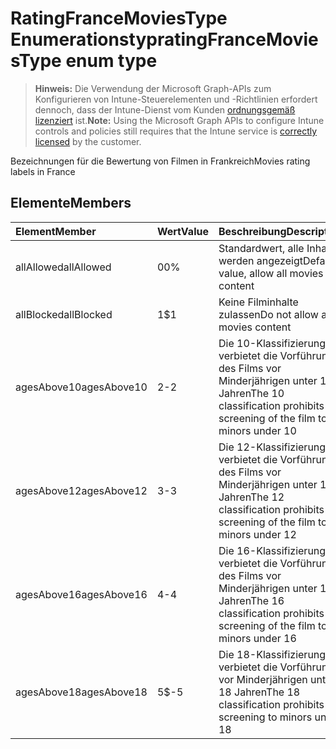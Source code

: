 # <a name="ratingfrancemoviestype-enum-type"></a><span data-ttu-id="18b00-101">RatingFranceMoviesType Enumerationstyp</span><span class="sxs-lookup"><span data-stu-id="18b00-101">ratingFranceMoviesType enum type</span></span>

> <span data-ttu-id="18b00-102">**Hinweis:** Die Verwendung der Microsoft Graph-APIs zum Konfigurieren von Intune-Steuerelementen und -Richtlinien erfordert dennoch, dass der Intune-Dienst vom Kunden [ordnungsgemäß lizenziert](https://go.microsoft.com/fwlink/?linkid=839381) ist.</span><span class="sxs-lookup"><span data-stu-id="18b00-102">**Note:** Using the Microsoft Graph APIs to configure Intune controls and policies still requires that the Intune service is [correctly licensed](https://go.microsoft.com/fwlink/?linkid=839381) by the customer.</span></span>

<span data-ttu-id="18b00-103">Bezeichnungen für die Bewertung von Filmen in Frankreich</span><span class="sxs-lookup"><span data-stu-id="18b00-103">Movies rating labels in France</span></span>
## <a name="members"></a><span data-ttu-id="18b00-104">Elemente</span><span class="sxs-lookup"><span data-stu-id="18b00-104">Members</span></span>
|<span data-ttu-id="18b00-105">Element</span><span class="sxs-lookup"><span data-stu-id="18b00-105">Member</span></span>|<span data-ttu-id="18b00-106">Wert</span><span class="sxs-lookup"><span data-stu-id="18b00-106">Value</span></span>|<span data-ttu-id="18b00-107">Beschreibung</span><span class="sxs-lookup"><span data-stu-id="18b00-107">Description</span></span>|
|:---|:---|:---|
|<span data-ttu-id="18b00-108">allAllowed</span><span class="sxs-lookup"><span data-stu-id="18b00-108">allAllowed</span></span>|<span data-ttu-id="18b00-109">0</span><span class="sxs-lookup"><span data-stu-id="18b00-109">0%</span></span>|<span data-ttu-id="18b00-110">Standardwert, alle Inhalte werden angezeigt</span><span class="sxs-lookup"><span data-stu-id="18b00-110">Default value, allow all movies content</span></span>|
|<span data-ttu-id="18b00-111">allBlocked</span><span class="sxs-lookup"><span data-stu-id="18b00-111">allBlocked</span></span>|<span data-ttu-id="18b00-112">1</span><span class="sxs-lookup"><span data-stu-id="18b00-112">$1</span></span>|<span data-ttu-id="18b00-113">Keine Filminhalte zulassen</span><span class="sxs-lookup"><span data-stu-id="18b00-113">Do not allow any movies content</span></span>|
|<span data-ttu-id="18b00-114">agesAbove10</span><span class="sxs-lookup"><span data-stu-id="18b00-114">agesAbove10</span></span>|<span data-ttu-id="18b00-115">2</span><span class="sxs-lookup"><span data-stu-id="18b00-115">-2</span></span>|<span data-ttu-id="18b00-116">Die 10-Klassifizierung verbietet die Vorführung des Films vor Minderjährigen unter 10 Jahren</span><span class="sxs-lookup"><span data-stu-id="18b00-116">The 10 classification prohibits the screening of the film to minors under 10</span></span>|
|<span data-ttu-id="18b00-117">agesAbove12</span><span class="sxs-lookup"><span data-stu-id="18b00-117">agesAbove12</span></span>|<span data-ttu-id="18b00-118">3</span><span class="sxs-lookup"><span data-stu-id="18b00-118">-3</span></span>|<span data-ttu-id="18b00-119">Die 12-Klassifizierung verbietet die Vorführung des Films vor Minderjährigen unter 12 Jahren</span><span class="sxs-lookup"><span data-stu-id="18b00-119">The 12 classification prohibits the screening of the film to minors under 12</span></span>|
|<span data-ttu-id="18b00-120">agesAbove16</span><span class="sxs-lookup"><span data-stu-id="18b00-120">agesAbove16</span></span>|<span data-ttu-id="18b00-121">4</span><span class="sxs-lookup"><span data-stu-id="18b00-121">-4</span></span>|<span data-ttu-id="18b00-122">Die 16-Klassifizierung verbietet die Vorführung des Films vor Minderjährigen unter 16 Jahren</span><span class="sxs-lookup"><span data-stu-id="18b00-122">The 16 classification prohibits the screening of the film to minors under 16</span></span>|
|<span data-ttu-id="18b00-123">agesAbove18</span><span class="sxs-lookup"><span data-stu-id="18b00-123">agesAbove18</span></span>|<span data-ttu-id="18b00-124">5</span><span class="sxs-lookup"><span data-stu-id="18b00-124">$-5</span></span>|<span data-ttu-id="18b00-125">Die 18-Klassifizierung verbietet die Vorführung vor Minderjährigen unter 18 Jahren</span><span class="sxs-lookup"><span data-stu-id="18b00-125">The 18 classification prohibits the screening to minors under 18</span></span>|



